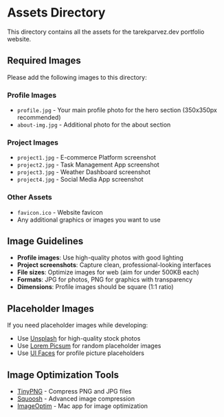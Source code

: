 # Assets Directory

This directory contains all the assets for the tarekparvez.dev portfolio website.

## Required Images

Please add the following images to this directory:

### Profile Images
- `profile.jpg` - Your main profile photo for the hero section (350x350px recommended)
- `about-img.jpg` - Additional photo for the about section

### Project Images
- `project1.jpg` - E-commerce Platform screenshot
- `project2.jpg` - Task Management App screenshot  
- `project3.jpg` - Weather Dashboard screenshot
- `project4.jpg` - Social Media App screenshot

### Other Assets
- `favicon.ico` - Website favicon
- Any additional graphics or images you want to use

## Image Guidelines

- **Profile images**: Use high-quality photos with good lighting
- **Project screenshots**: Capture clean, professional-looking interfaces
- **File sizes**: Optimize images for web (aim for under 500KB each)
- **Formats**: JPG for photos, PNG for graphics with transparency
- **Dimensions**: Profile images should be square (1:1 ratio)

## Placeholder Images

If you need placeholder images while developing:
- Use [Unsplash](https://unsplash.com) for high-quality stock photos
- Use [Lorem Picsum](https://picsum.photos) for random placeholder images
- Use [UI Faces](https://uifaces.co) for profile picture placeholders

## Image Optimization Tools

- [TinyPNG](https://tinypng.com) - Compress PNG and JPG files
- [Squoosh](https://squoosh.app) - Advanced image compression
- [ImageOptim](https://imageoptim.com) - Mac app for image optimization
